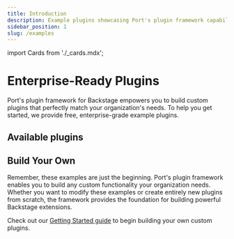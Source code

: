```yaml
---
title: Introduction
description: Example plugins showcasing Port's plugin framework capabilities
sidebar_position: 1
slug: /examples
---
```


import Cards from './\_cards.mdx';

# Enterprise-Ready Plugins

Port's plugin framework for Backstage empowers you to build custom plugins that perfectly match your organization's needs. To help you get started, we provide free, enterprise-grade example plugins.

## Available plugins

<Cards />

## Build Your Own

Remember, these examples are just the beginning. Port's plugin framework enables you to build any custom functionality your organization needs. Whether you want to modify these examples or create entirely new plugins from scratch, the framework provides the foundation for building powerful Backstage extensions.

Check out our [Getting Started guide](/) to begin building your own custom plugins.
